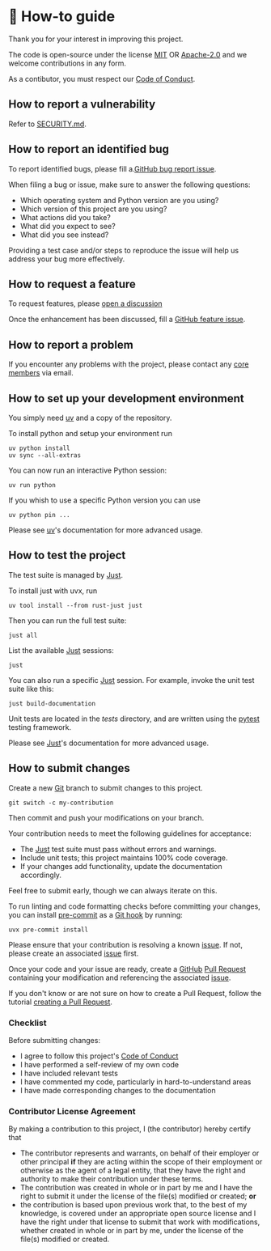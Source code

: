 <!--
SPDX-FileCopyrightText: © 2025 Romain Brault <mail@romainbrault.com>

SPDX-License-Identifier: MIT OR Apache-2.0
-->

# 📖 How-to guide

Thank you for your interest in improving this project.


The code is open-source under the license [MIT](../LICENSES/MIT.txt) OR [Apache-2.0](../LICENSES/Apache-2.0.txt) and we
welcome contributions in any form.


As a contibutor, you must respect our [Code of Conduct].

[Code of Conduct]: CODE_OF_CONDUCT.md

## How to report a vulnerability

Refer to [SECURITY.md](SECURITY.md).

## How to report an identified bug

To report identified bugs, please fill a.[GitHub bug report issue](https://github.com/whiteprints-tests/test-gh-rtd-mit-or-apache-2-0-linux-313/issues/new?template=bug_report.yml).

When filing a bug or issue, make sure to answer the following questions:

- Which operating system and Python version are you using?
- Which version of this project are you using?
- What actions did you take?
- What did you expect to see?
- What did you see instead?

Providing a test case and/or steps to reproduce the issue will help us address
your bug more effectively.


## How to request a feature

To request features, please [open a discussion](https://github.com/whiteprints-tests/test-gh-rtd-mit-or-apache-2-0-linux-313/discussions/categories/ideas)

Once the enhancement has been discussed, fill a [GitHub feature issue](https://github.com/whiteprints-tests/test-gh-rtd-mit-or-apache-2-0-linux-313/issues/new?template=feature_request.yml).

## How to report a problem

If you encounter any problems with the project, please contact any [core
members] via email.

[core member]: MAINTAINERS.md
[core members]: MAINTAINERS.md
[Maintainer]: MAINTAINERS.md
[Maintainers]: MAINTAINERS.md

## How to set up your development environment

You simply need [uv] and a copy of the repository.

[uv]: https://docs.astral.sh/uv/

To install python and setup your environment run

```console
uv python install
uv sync --all-extras
```

You can now run an interactive Python session:

```console
uv run python
```

If you whish to use a specific Python version you can use

```console
uv python pin ...
```

Please see [uv]'s documentation for more advanced usage.

## How to test the project

The test suite is managed by [Just].

To install just with uvx, run

```console
uv tool install --from rust-just just
```

Then you can run the full test suite:

```console
just all
```

List the available [Just] sessions:

```console
just
```

You can also run a specific [Just] session.
For example, invoke the unit test suite like this:

```console
just build-documentation
```

Unit tests are located in the _tests_ directory,
and are written using the [pytest] testing framework.

[pytest]: https://docs.pytest.org/en/stable/
[Just]: https://just.systems/man/en/

Please see [Just]'s documentation for more advanced usage.

## How to submit changes

Create a new [Git] branch to submit changes to this project.

```console
git switch -c my-contribution
```

Then commit and push your modifications on your branch.

Your contribution needs to meet the following guidelines for acceptance:

  - The [Just] test suite must pass without errors and warnings.
  - Include unit tests; this project maintains 100% code coverage.
  - If your changes add functionality, update the documentation accordingly.

Feel free to submit early, though we can always iterate on this.

To run linting and code formatting checks before committing your changes, you
can install [pre-commit] as a [Git hook] by running:

```console
uvx pre-commit install
```

Please ensure that your contribution is resolving a known [issue]. If not,
please create an associated [issue] first.

Once your code and your issue are ready, create a [GitHub] [Pull Request]
containing your modification and referencing the associated [issue].

If you don't know or are not sure on how to create a Pull Request, follow
the tutorial [creating a Pull Request](https://docs.github.com/en/pull-requests/collaborating-with-pull-requests/proposing-changes-to-your-work-with-pull-requests/creating-a-pull-request).

[GitHub]: https://github.com/
[Pull Request]: https://github.com/whiteprints-tests/test-gh-rtd-mit-or-apache-2-0-linux-313/pulls
[issue]: https://github.com/whiteprints-tests/test-gh-rtd-mit-or-apache-2-0-linux-313/issues

[Git hook]: https://git-scm.com/book/ms/v2/Customizing-Git-Git-Hooks
[Git]: https://git-scm.com/
[pre-commit]: https://pre-commit.com/

### Checklist

Before submitting changes:

- I agree to follow this project's [Code of Conduct](CODE_OF_CONDUCT.md)
- I have performed a self-review of my own code
- I have included relevant tests
- I have commented my code, particularly in hard-to-understand areas
- I have made corresponding changes to the documentation

### Contributor License Agreement

By making a contribution to this project, I (the contributor) hereby certify that

- The contributor represents and warrants, on behalf of their employer or other principal **if** they are acting within the scope of their employment or otherwise as the agent of a legal entity, that they have the right and authority to make their contribution under these terms.
- The contribution was created in whole or in part by me and I have the right to submit it under the license of the file(s) modified or created; **or**
- the contribution is based upon previous work that, to the best of my knowledge, is covered under an appropriate open source license and I have the right under that license to submit that work with modifications, whether created in whole or in part by me, under the license of the file(s) modified or created.
